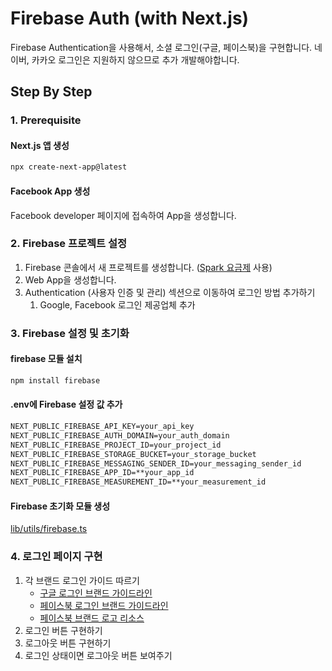 # Firebase Auth (with Next.js)

Firebase Authentication을 사용해서, 소셜 로그인(구글, 페이스북)을 구현합니다.
네이버, 카카오 로그인은 지원하지 않으므로 추가 개발해야합니다.

## Step By Step

### 1. Prerequisite

#### Next.js 앱 생성

```sh
npx create-next-app@latest
```

#### Facebook App 생성

Facebook developer 페이지에 접속하여 App을 생성합니다.

### 2. Firebase 프로젝트 설정

1. Firebase 콘솔에서 새 프로젝트를 생성합니다. ([Spark 요금제](https://firebase.google.com/pricing?hl=ko) 사용)
2. Web App을 생성합니다.
3. Authentication (사용자 인증 및 관리) 섹션으로 이동하여 로그인 방법 추가하기
   1. Google, Facebook 로그인 제공업체 추가

### 3. Firebase 설정 및 초기화

#### firebase 모듈 설치

```sh
npm install firebase
```

#### .env에 Firebase 설정 값 추가

```txt
NEXT_PUBLIC_FIREBASE_API_KEY=your_api_key
NEXT_PUBLIC_FIREBASE_AUTH_DOMAIN=your_auth_domain
NEXT_PUBLIC_FIREBASE_PROJECT_ID=your_project_id
NEXT_PUBLIC_FIREBASE_STORAGE_BUCKET=your_storage_bucket
NEXT_PUBLIC_FIREBASE_MESSAGING_SENDER_ID=your_messaging_sender_id
NEXT_PUBLIC_FIREBASE_APP_ID=**your_app_id
NEXT_PUBLIC_FIREBASE_MEASUREMENT_ID=**your_measurement_id
```

#### Firebase 초기화 모듈 생성

[lib/utils/firebase.ts](./lib/utils/firebase.ts)

### 4. 로그인 페이지 구현

1. 각 브랜드 로그인 가이드 따르기
   - [구글 로그인 브랜드 가이드라인](https://developers.google.com/identity/branding-guidelines?hl=ko)
   - [페이스북 로그인 브랜드 가이드라인](https://developers.facebook.com/docs/facebook-login/userexperience#buttondesign)
   - [페이스북 브랜드 로고 리소스](https://about.meta.com/brand/resources/facebook/logo/)
2. 로그인 버튼 구현하기
3. 로그아웃 버튼 구현하기
4. 로그인 상태이면 로그아웃 버튼 보여주기
